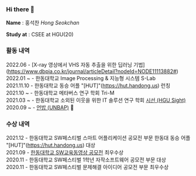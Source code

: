 ### Hi there 👋

__Name__ : 홍석찬 _Hong Seokchan_

__Study at__ : CSEE at HGU(20)


### 활동 내역
2022.06 - [X-ray 영상에서 VHS 자동 추출을 위한 딥러닝 기법] (https://www.dbpia.co.kr/journal/articleDetail?nodeId=NODE11113882#)
2022.01 ~ - 한동대학교 Image Processing & 지능형 시스템 S-Lab   
2021.11.10 - 한동대학교 동승 어플 "[HUT]"(https://hut.handong.us) 런칭   
2021.10 ~ - 한동대학교 메타버스 연구 학회 Tri-M   
2021.03 ~ - 한동대학교 소외된 이웃을 위한 IT 솔루션 연구 학회 [시선 (HGU Sight)](https://hgusight.github.io/)     
2020.09 ~ - [언밥 (UNBAP)](https://unbap.github.io/) 🍚


### 수상 내역
2021.12 - 한동대학교 SW페스티벌 스마트 어플리케이션 공모전 부문 한동대 동승 어플 "[HUT]"(https://hut.handong.us) 대상    
2021.09 - [한동대학교 SW교육동영상 공모전](https://www.youtube.com/playlist?list=PLVIityKQhEeRZM1908FayAbHJWcg8BEG6) 최우수상     
2020.11 - 한동대학교 SW페스티벌 1학년 자작소프트웨어 공모전 부문 대상      
2020.11 - 한동대학교 SW페스티벌 문제해결 아이디어 공모전 부문 최우수상


